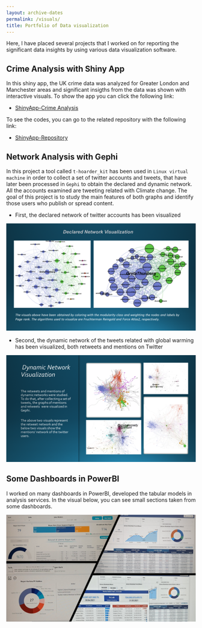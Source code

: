 ```yaml
---
layout: archive-dates
permalink: /visuals/
title: Portfolio of Data visualization
---
```


Here, I have placed several projects that I worked on for reporting the significant data insights by using various data visualization software.

## Crime Analysis with Shiny App

In this shiny app, the UK crime data was analyzed for Greater London and Manchester areas and significant insigths from the data was shown with interactive visuals.
To show the app you can click the following link:
- [ShinyApp-Crime Analysis](https://l6l43h-belce.shinyapps.io/crime_analysis/)

To see the codes, you can go to the related repository with the following link:
- [ShinyApp-Repository](https://github.com/belcekaya/crimes_shinyapp)

## Network Analysis with Gephi

In this project a tool called `t-hoarder_kit` has been used in `Linux virtual machine` in order to collect a set of twitter accounts and tweets, that have later been processed in `Gephi` to obtain the declared and dynamic network. All the accounts examined are tweeting related with Climate change.
The goal of this project is to study the main features of both graphs and identify those users who publish or spread content.


- First, the declared network of twitter accounts has been visualized

<img src="/images/gephi1.png?raw=true"/>

- Second, the dynamic network of the tweets related with global warming has been visualized, both retweets and mentions on Twitter

<img src="/images/gephi2.png?raw=true"/>

## Some Dashboards in PowerBI

I worked on many dashboards in PowerBI, developed the tabular models in analysis services. In the visual below, you can see small sections taken from some dashboards.

<img src="/images/pbi.png?raw=true"/>
